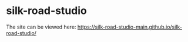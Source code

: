 # silk-road-studio

The site can be viewed here: https://silk-road-studio-main.github.io/silk-road-studio/
